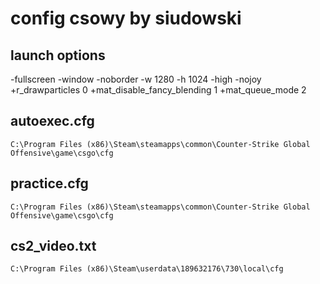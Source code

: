 # config csowy by siudowski

## launch options
-fullscreen -window -noborder -w 1280 -h 1024 -high -nojoy +r_drawparticles 0 +mat_disable_fancy_blending 1 +mat_queue_mode 2

## autoexec.cfg
```C:\Program Files (x86)\Steam\steamapps\common\Counter-Strike Global Offensive\game\csgo\cfg```

## practice.cfg
```C:\Program Files (x86)\Steam\steamapps\common\Counter-Strike Global Offensive\game\csgo\cfg```

## cs2_video.txt
```C:\Program Files (x86)\Steam\userdata\189632176\730\local\cfg```
